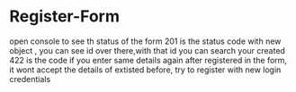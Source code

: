 # Register-Form
open console to see th status of the form
201 is the status code with new object , you can see id over there,with that id you can search your created 
422 is the code if you enter same details again after registered in the form, it wont accept the details of extisted before, try to register with new login credentials
